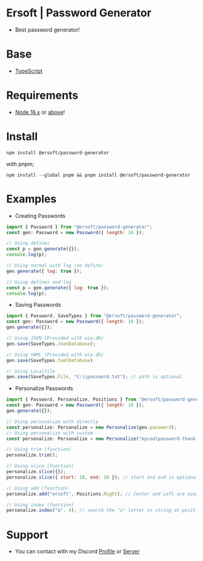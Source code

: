# Ersoft | Password Generator
- Best password generator!

# Base
- [TypeScript](https://www.typescriptlang.org/)

# Requirements
- [Node 16.x](https://nodejs.org/en/download) or [above](https://nodejs.org/en/download/current)!

# Install
```npm
npm install @ersoft/password-generator
```

with pnpm;
```pnpm
npm install --global pnpm && pnpm install @ersoft/password-generator
```

# Examples

- Creating Passwords
```js
import { Password } from "@ersoft/password-generator";
const gen: Password = new Password({ length: 16 });

// Using defines
const p = gen.generate({});
console.log(p);

// Using normal with log (no define)
gen.generate({ log: true });

// Using defines and log
const p = gen.generate({ log: true });
console.log(p);
```
- Saving Passwords
```js
import { Password, SaveTypes } from "@ersoft/password-generator";
const gen: Password = new Password({ length: 16 });
gen.generate({});

// Using JSON (Provided with wio.db)
gen.save(SaveTypes.JsonDatabase);

// Using YAML (Provided with wio.db)
gen.save(SaveTypes.YamlDatabase)

// Using Localfile
gen.save(SaveTypes.File, "C:\\password.txt"); // path is optional
```

- Personalize Passwords
```js
import { Password, Personalize, Positions } from "@ersoft/password-generator";
const gen: Password = new Password({ length: 16 });
gen.generate({});

// Using personalize with directly
const personalize: Personalize = new Personalize(gen.password);
// Using personalize with custom
const personalize: Personalize = new Personalize("mycoolpassword-thank-you-ersoft");

// Using trim (function)
personalize.trim();

// Using slice (function)
personalize.slice({}); 
personalize.slice({ start: 10, end: 10 }); // start and end is optional 

// Using add (function)
personalize.add("ersoft", Positions.Right); // Center and Left are available in the Positions

// Using index (function)
personalize.index("a", 4); // search the "a" letter in string at position 4 (position is optional)
```

# Support
- You can contact with my Discord [Profile](https://discord.com/users/744835491643260988) or [Server](https://discord.com/)